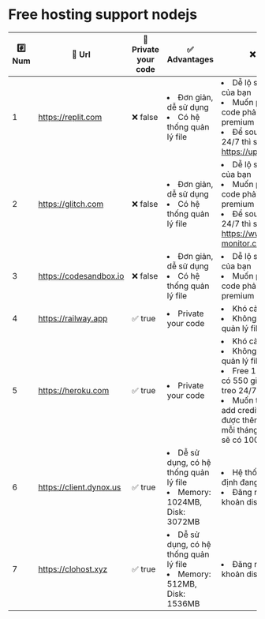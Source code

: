 # Free hosting support nodejs
| #️⃣ Num | 📎 Url | 🔐 Private your code | ✅ Advantages | ❌ Defect | 📖 Guide | 
| -------- | -------- | -------- | -------- | -------- | -------- |
| 1   |    https://replit.com   | ❌ false | <li>Đơn giản, dễ sử dụng</li><li>Có hệ thống quản lý file</li> | <li>Dễ lộ source code của bạn</li> <li>Muốn private source code phải mua gói premium</li> <li>Để source có thể live 24/7 thì sử dụng https://uptimerobot.com|
| 2   |    https://glitch.com   | ❌ false | <li>Đơn giản, dễ sử dụng</li><li>Có hệ thống quản lý file</li> | <li>Dễ lộ source code của bạn</li> <li>Muốn private source code phải mua gói premium</li> <li>Để source có thể live 24/7 thì sử dụng https://www.port-monitor.com|
| 3   | https://codesandbox.io  | ❌ false | <li>Đơn giản, dễ sử dụng</li><li>Có hệ thống quản lý file</li> | <li>Dễ lộ source code của bạn</li> <li>Muốn private source code phải mua gói premium</li> |
| 4   |   https://railway.app   | ✅ true | <li>Private your code</li> | <li>Khó cài đặt</li> <li>Không có hệ thống quản lý file</li> |  |
| 5   |    https://heroku.com   | ✅ true | <li>Private your code</li> | <li>Khó cài đặt</li> <li>Không có hệ thống quản lý file</li><li> Free 1 tháng chỉ chỉ có 550 giờ (không đủ treo 24/7)<li>Muốn thêm giờ thì add credit card (free) được thêm 450 giờ cho mỗi tháng (tổng cộng sẽ có 1000h/tháng)</li> |
| 6   | https://client.dynox.us | ✅ true | <li>Dễ sử dụng, có hệ thống quản lý file</li> <li>Memory: 1024MB, Disk: 3072MB</li> | <li>Hệ thống unzip mặc định đang lỗi</li><li>Đăng nhập bằng tài khoản discord</li> |
| 7   |   https://clohost.xyz   | ✅ true | <li>Dễ sử dụng, có hệ thống quản lý file</li> <li>Memory: 512MB, Disk: 1536MB</li> | <li>Đăng nhập bằng tài khoản discord</li> |

